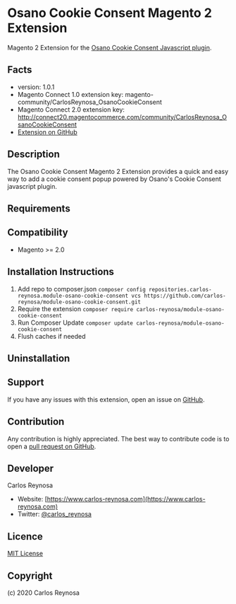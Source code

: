 Osano Cookie Consent Magento 2 Extension
=====================
Magento 2 Extension for the [Osano Cookie Consent Javascript plugin](https://www.osano.com/cookieconsent).

Facts
-----
- version: 1.0.1
- Magento Connect 1.0 extension key: magento-community/CarlosReynosa_OsanoCookieConsent
- Magento Connect 2.0 extension key: http://connect20.magentocommerce.com/community/CarlosReynosa_OsanoCookieConsent
- [Extension on GitHub](https://github.com/carlosreynosa/CarlosReynosa_OsanoCookieConsent)

Description
-----------
The Osano Cookie Consent Magento 2 Extension provides a quick and easy way to add a cookie consent popup powered by Osano's Cookie Consent javascript plugin. 

Requirements
------------

Compatibility
-------------
- Magento >= 2.0

Installation Instructions
-------------------------

1. Add repo to composer.json
```composer config repositories.carlos-reynosa.module-osano-cookie-consent vcs https://github.com/carlos-reynosa/module-osano-cookie-consent.git```
2. Require the extension
`composer require carlos-reynosa/module-osano-cookie-consent`
3. Run Composer Update
`composer update carlos-reynosa/module-osano-cookie-consent`
4. Flush caches if needed 

Uninstallation
--------------

Support
-------
If you have any issues with this extension, open an issue on [GitHub](https://github.com/carlosreynosa/CarlosReynosa_OsanoCookieConsent/issues).

Contribution
------------
Any contribution is highly appreciated. The best way to contribute code is to open a [pull request on GitHub](https://help.github.com/articles/using-pull-requests).

Developer
---------
Carlos Reynosa

- Website: [https://www.carlos-reynosa.com](https://www.carlos-reynosa.com)
- Twitter: [@carlos_reynosa](https://twitter.com/carlos_reynosa)

Licence
-------
[MIT License](https://github.com/carlos-reynosa/module-osano-cookie-consent/blob/master/LICENSE)

Copyright
---------
(c) 2020 Carlos Reynosa
